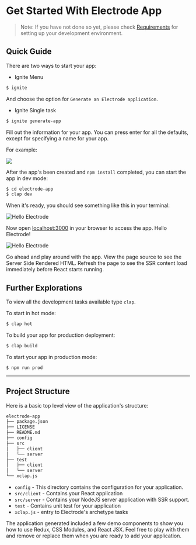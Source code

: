 # Get Started With Electrode App

> Note: If you have not done so yet, please check [Requirements](/overview/requirements.md) for setting up your development environment.

## Quick Guide

There are two ways to start your app:

-   Ignite Menu

```bash
$ ignite
```

And choose the option for `Generate an Electrode application`.

-   Ignite Single task

```bash
$ ignite generate-app
```

Fill out the information for your app. You can press enter for all the defaults, except for specifying a name for your app.

For example:

![](/images/generator-app-quick-start.png)

After the app's been created and `npm install` completed, you can start the app in dev mode:

```bash
$ cd electrode-app
$ clap dev
```

When it's ready, you should see something like this in your terminal:

![Hello Electrode](/images/dev-started.png)

Now open [localhost:3000](http://localhost:3000/) in your browser to access the app. Hello Electrode!

![Hello Electrode](/images/hello-electrode.png)

Go ahead and play around with the app.  View the page source to see the Server Side Rendered HTML.  Refresh the page to see the SSR content load immediately before React starts running.

## Further Explorations

To view all the development tasks available type `clap`.

To start in hot mode:

```bash
$ clap hot
```

To build your app for production deployment:

```bash
$ clap build
```

To start your app in production mode:

```bash
$ npm run prod
```

* * *

## Project Structure

Here is a basic top level view of the application's structure:

```markdown
electrode-app
├── package.json
├── LICENSE
├── README.md
├── config
├── src
│   ├── client
│   └── server
├── test
│   ├── client
│   └── server
└── xclap.js
```

-   `config` - This directory contains the configuration for your application.
-   `src/client` - Contains your React application
-   `src/server` - Contains your NodeJS server application with SSR support.
-   `test` - Contains unit test for your application
-   `xclap.js` - entry to Electrode's archetype tasks

The application generated included a few demo components to show you how to use Redux, CSS Modules, and React JSX.  Feel free to play with them and remove or replace them when you are ready to add your application.
